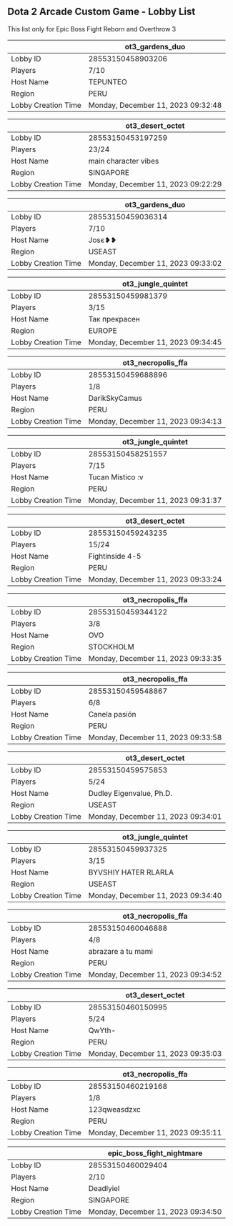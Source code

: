 ## Dota 2 Arcade Custom Game - Lobby List

This list only for Epic Boss Fight Reborn and Overthrow 3

|  | ot3_gardens_duo |
| ------ | ------ |
| Lobby ID | 28553150458903206 |
| Players | 7/10 |
| Host Name | TEPUNTEO |
| Region | PERU |
| Lobby Creation Time | Monday, December 11, 2023 09:32:48 |


|  | ot3_desert_octet |
| ------ | ------ |
| Lobby ID | 28553150453197259 |
| Players | 23/24 |
| Host Name | main character vibes |
| Region | SINGAPORE |
| Lobby Creation Time | Monday, December 11, 2023 09:22:29 |


|  | ot3_gardens_duo |
| ------ | ------ |
| Lobby ID | 28553150459036314 |
| Players | 7/10 |
| Host Name | Josє❥❥ |
| Region | USEAST |
| Lobby Creation Time | Monday, December 11, 2023 09:33:02 |


|  | ot3_jungle_quintet |
| ------ | ------ |
| Lobby ID | 28553150459981379 |
| Players | 3/15 |
| Host Name | Так прекрасен |
| Region | EUROPE |
| Lobby Creation Time | Monday, December 11, 2023 09:34:45 |


|  | ot3_necropolis_ffa |
| ------ | ------ |
| Lobby ID | 28553150459688896 |
| Players | 1/8 |
| Host Name | DarikSkyCamus |
| Region | PERU |
| Lobby Creation Time | Monday, December 11, 2023 09:34:13 |


|  | ot3_jungle_quintet |
| ------ | ------ |
| Lobby ID | 28553150458251557 |
| Players | 7/15 |
| Host Name | Tucan Mistico :v |
| Region | PERU |
| Lobby Creation Time | Monday, December 11, 2023 09:31:37 |


|  | ot3_desert_octet |
| ------ | ------ |
| Lobby ID | 28553150459243235 |
| Players | 15/24 |
| Host Name | Fightinside 4-5 |
| Region | PERU |
| Lobby Creation Time | Monday, December 11, 2023 09:33:24 |


|  | ot3_necropolis_ffa |
| ------ | ------ |
| Lobby ID | 28553150459344122 |
| Players | 3/8 |
| Host Name | OVO |
| Region | STOCKHOLM |
| Lobby Creation Time | Monday, December 11, 2023 09:33:35 |


|  | ot3_necropolis_ffa |
| ------ | ------ |
| Lobby ID | 28553150459548867 |
| Players | 6/8 |
| Host Name | Canela pasión |
| Region | PERU |
| Lobby Creation Time | Monday, December 11, 2023 09:33:58 |


|  | ot3_desert_octet |
| ------ | ------ |
| Lobby ID | 28553150459575853 |
| Players | 5/24 |
| Host Name | Dudley Eigenvalue, Ph.D. |
| Region | USEAST |
| Lobby Creation Time | Monday, December 11, 2023 09:34:01 |


|  | ot3_jungle_quintet |
| ------ | ------ |
| Lobby ID | 28553150459937325 |
| Players | 3/15 |
| Host Name | BYVSHIY HATER RLARLA |
| Region | USEAST |
| Lobby Creation Time | Monday, December 11, 2023 09:34:40 |


|  | ot3_necropolis_ffa |
| ------ | ------ |
| Lobby ID | 28553150460046888 |
| Players | 4/8 |
| Host Name | abrazare a tu mami |
| Region | PERU |
| Lobby Creation Time | Monday, December 11, 2023 09:34:52 |


|  | ot3_desert_octet |
| ------ | ------ |
| Lobby ID | 28553150460150995 |
| Players | 5/24 |
| Host Name | QwYth- |
| Region | PERU |
| Lobby Creation Time | Monday, December 11, 2023 09:35:03 |


|  | ot3_necropolis_ffa |
| ------ | ------ |
| Lobby ID | 28553150460219168 |
| Players | 1/8 |
| Host Name | 123qweasdzxc |
| Region | PERU |
| Lobby Creation Time | Monday, December 11, 2023 09:35:11 |


|  | epic_boss_fight_nightmare |
| ------ | ------ |
| Lobby ID | 28553150460029404 |
| Players | 2/10 |
| Host Name | Deadlyiel |
| Region | SINGAPORE |
| Lobby Creation Time | Monday, December 11, 2023 09:34:50 |


